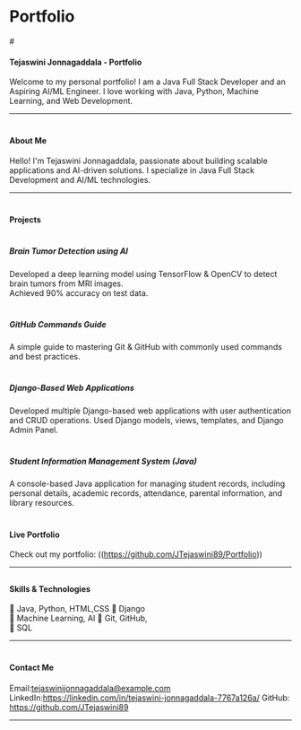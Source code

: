 # Portfolio 
#<h4> Tejaswini Jonnagaddala - Portfolio</h4>

Welcome to my personal portfolio! I am a Java Full Stack Developer and an Aspiring AI/ML Engineer. I love working with Java, Python, Machine Learning, and Web Development.

---

# <h4> About Me  </h4>
Hello! I'm Tejaswini Jonnagaddala, passionate about building scalable applications and AI-driven solutions. I specialize in Java Full Stack Development and AI/ML technologies.

---

# <h4> Projects  </h4>

# <h5> Brain Tumor Detection using AI  </h5>
Developed a deep learning model using TensorFlow & OpenCV to detect brain tumors from MRI images.  
Achieved 90% accuracy on test data.  

# <h5> GitHub Commands Guide  </h5>
A simple guide to mastering Git & GitHub with commonly used commands and best practices.  

# <h5> Django-Based Web Applications</h5>

Developed multiple Django-based web applications with user authentication and CRUD operations. Used Django models, views, templates, and Django Admin Panel.

# <h5> Student Information Management System (Java)</h5>
 A console-based Java application for managing student records, including personal details, academic records, attendance, parental information, and library resources.


# <h4> Live Portfolio </h4> 
Check out my portfolio: ((https://github.com/JTejaswini89/Portfolio)) 

---

## <h4> Skills & Technologies  </h4>

🔹 Java, Python, HTML,CSS
🔹 Django  
🔹 Machine Learning, AI
🔹 Git, GitHub,  
🔹 SQL

---

# <h4> Contact Me  <h4>
Email:tejaswinijonnagaddala@example.com  
LinkedIn:https://linkedin.com/in/tejaswini-jonnagaddala-7767a126a/
GitHub: https://github.com/JTejaswini89 

---

